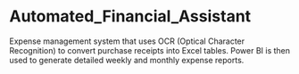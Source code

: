 # Automated_Financial_Assistant
Expense management system that uses OCR (Optical Character Recognition) to convert purchase receipts into Excel tables. Power BI is then used to generate detailed weekly and monthly expense reports.
